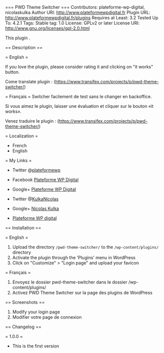 === PWD Theme Switcher ===
Contributors: plateforme-wp-digital, nicolaskulka
Author URI: http://www.plateformewpdigital.fr
Plugin URL: http://www.plateformewpdigital.fr/plugins
Requires at Least: 3.2
Tested Up To: 4.2.1
Tags:
Stable tag: 1.0
License: GPLv2 or later
License URI: http://www.gnu.org/licenses/gpl-2.0.html

This plugin .

== Description ==

= English =

If you love the plugin, please consider rating it and clicking on "it works" button.

Come translate plugin : (https://www.transifex.com/projects/p/pwd-theme-switcher/)

= Français =
Switcher facilement de test sans le changer en backoffice.

Si vous aimez le plugin, laisser une évaluation et cliquer sur ​​le bouton «it works».

Venez traduire le plugin : (https://www.transifex.com/projects/p/pwd-theme-switcher/)

= Localization =
* French
* English

= My Links =

* Twitter @[plateformewp](https://twitter.com/plateformewp)
* Facebook [Plateforme WP Digital](https://www.facebook.com/plateformewpdigital)
* Google+ [Plateforme WP Digital](https://plus.google.com/u/0/101743421589257173603/)

* Twitter @[KulkaNicolas](https://twitter.com/KulkaNicolas)
* Google+ [Nicolas Kulka](https://plus.google.com/u/0/105181416749428983955/)

* [Plateforme WP digital](http://www.plateformewpdigital.fr/)

== Installation ==

= English =
1. Upload the directory `/pwd-theme-switcher/` to the `/wp-content/plugins/` directory
2. Activate the plugin through the 'Plugins' menu in WordPress
3. Click on "Customize" > "Login page" and upload your favicon

= Français =
1. Envoyez le dossier pwd-theme-switcher dans le dossier /wp-content/plugins/
2. Activez PWD Theme Switcher sur la page des plugins de WordPress

== Screenshots ==

1. Modify your login page
2. Modifier votre page de connexion

== Changelog ==

= 1.0.0 =
* This is the first version